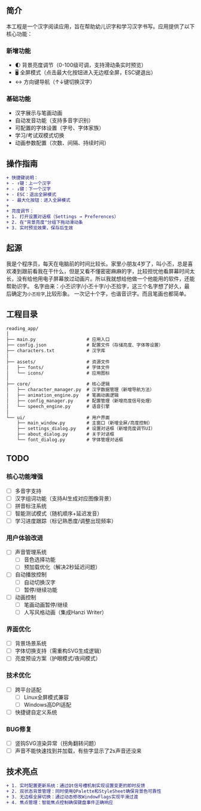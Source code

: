 ## 简介
本工程是一个汉字阅读应用，旨在帮助幼儿识字和学习汉字书写。应用提供了以下核心功能：

### 新增功能
- 🌓 背景亮度调节（0-100级可调，支持滑动条实时预览）
- 🖥️ 全屏模式（点击最大化按钮进入无边框全屏，ESC键退出）
- ↔️ 方向键导航（↑↓键切换汉字）

### 基础功能
- 汉字展示与笔画动画
- 自动发音功能（支持多音字识别）
- 可配置的字体设置（字号、字体家族）
- 学习/考试双模式切换
- 动画参数配置（次数、间隔、持续时间）

## 操作指南
```diff
+ 快捷键说明：
+ - ↑键：上一个汉字
+ - ↓键：下一个汉字
+ - ESC：退出全屏模式
+ - 最大化按钮：进入全屏模式
+
+ 亮度调节：
+ 1. 打开设置对话框（Settings → Preferences）
+ 2. 在"背景亮度"分组下拖动滑动条
+ 3. 实时预览效果，保存后生效
```

## 起源
我是个程序员，每天在电脑前的时间比较长。家里小朋友4岁了，叫小丕，总是喜欢凑到跟前看我在干什么，但是又看不懂密密麻麻的字，比较担忧他看屏幕时间太长，没有给他用电子屏幕放过动画片。所以我就想给他做一个他能用的软件，还能帮助识字。
名字由来：小丕识字/小丕十字/小丕拾字，这三个名字想了好久，最后确定为`小丕拾字`,比较形象。
一次记十个字，也谐音识字。而且笔画也都简单。

## 工程目录
```diff
reading_app/
│
├── main.py                   # 应用入口
├── config.json               # 配置文件（存储亮度、字体等设置）
├── characters.txt            # 汉字库
│
├── assets/                   # 资源文件
│   ├── fonts/                # 字体文件
│   └── icons/                # 应用图标
│
├── core/                     # 核心逻辑
│   ├── character_manager.py  # 汉字数据管理（新增导航方法）
│   ├── animation_engine.py   # 笔画动画逻辑
│   ├── config_manager.py     # 配置管理（新增亮度信号处理）
│   └── speech_engine.py      # 语音引擎
│
└── ui/                       # 用户界面
    ├── main_window.py        # 主窗口（新增全屏/亮度控制）
    ├── settings_dialog.py    # 设置对话框（新增亮度调节UI）
    ├── about_dialog.py       # 关于对话框
    └── font_dialog.py        # 字体管理对话框
```

## TODO

### 核心功能增强
- [ ] 多音字支持
- [ ] 汉字组词功能（支持AI生成对应图像背景）
- [ ] 拼音标注系统
- [ ] 智能测试模式（随机顺序+延迟发音）
- [ ] 学习进度跟踪（标记熟悉度/调整出现频率）

### 用户体验改进
- [ ] 声音管理系统
  - [ ] 音色选择功能
  - [ ] 预加载优化（解决2秒延迟问题）
- [ ] 自动播放控制
  - [ ] 自动切换汉字
  - [ ] 暂停/继续功能
- [ ] 动画控制
  - [ ] 笔画动画暂停/继续
  - [ ] 人写风格动画（集成Hanzi Writer）

### 界面优化
- [ ] 背景场景系统
- [ ] 字体切换支持（需重构SVG生成逻辑）
- [ ] 亮度预设方案（护眼模式/夜间模式）

### 技术优化
- [ ] 跨平台适配
  - [ ] Linux全屏模式兼容
  - [ ] Windows高DPI适配
- [ ] 快捷键自定义系统

### BUG修复
- [ ] 竖钩SVG渲染异常（拐角翻转问题）
- [ ] 声音不能快速找到并加载，有些字显示了2s声音还没来

## 技术亮点
```diff
+ 1. 实时配置更新系统：通过Qt信号槽机制实现设置变更的即时反馈
+ 2. 双状态背景管理：同时使用QPalette和StyleSheet确保背景色可靠性
+ 3. 无边框全屏切换：通过动态修改WindowFlags实现平滑过渡
+ 4. 焦点管理：智能焦点控制确保键盘事件正确响应
```
